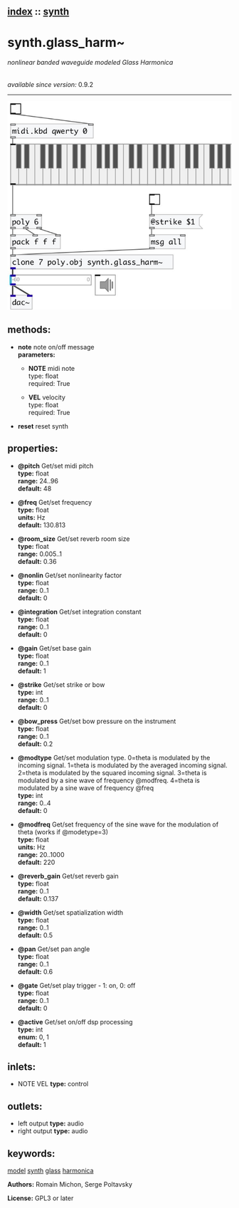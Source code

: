 [index](index.html) :: [synth](category_synth.html)
---

# synth.glass_harm~

###### nonlinear banded waveguide modeled Glass Harmonica

*available since version:* 0.9.2

---




[![example](../examples/img/synth.glass_harm~.jpg)](../examples/pd/synth.glass_harm~.pd)





## methods:

* **note**
note on/off message<br>
  __parameters:__
  - **NOTE** midi note<br>
    type: float <br>
    required: True <br>

  - **VEL** velocity<br>
    type: float <br>
    required: True <br>

* **reset**
reset synth<br>




## properties:

* **@pitch** 
Get/set midi pitch<br>
__type:__ float<br>
__range:__ 24..96<br>
__default:__ 48<br>

* **@freq** 
Get/set frequency<br>
__type:__ float<br>
__units:__ Hz<br>
__default:__ 130.813<br>

* **@room_size** 
Get/set reverb room size<br>
__type:__ float<br>
__range:__ 0.005..1<br>
__default:__ 0.36<br>

* **@nonlin** 
Get/set nonlinearity factor<br>
__type:__ float<br>
__range:__ 0..1<br>
__default:__ 0<br>

* **@integration** 
Get/set integration constant<br>
__type:__ float<br>
__range:__ 0..1<br>
__default:__ 0<br>

* **@gain** 
Get/set base gain<br>
__type:__ float<br>
__range:__ 0..1<br>
__default:__ 1<br>

* **@strike** 
Get/set strike or bow<br>
__type:__ int<br>
__range:__ 0..1<br>
__default:__ 0<br>

* **@bow_press** 
Get/set bow pressure on the instrument<br>
__type:__ float<br>
__range:__ 0..1<br>
__default:__ 0.2<br>

* **@modtype** 
Get/set modulation type. 0=theta is modulated by the incoming signal. 1=theta is
modulated by the averaged incoming signal. 2=theta is modulated by the squared
incoming signal. 3=theta is modulated by a sine wave of frequency @modfreq.
4=theta is modulated by a sine wave of frequency @freq<br>
__type:__ int<br>
__range:__ 0..4<br>
__default:__ 0<br>

* **@modfreq** 
Get/set frequency of the sine wave for the modulation of theta (works if @modetype=3)<br>
__type:__ float<br>
__units:__ Hz<br>
__range:__ 20..1000<br>
__default:__ 220<br>

* **@reverb_gain** 
Get/set reverb gain<br>
__type:__ float<br>
__range:__ 0..1<br>
__default:__ 0.137<br>

* **@width** 
Get/set spatialization width<br>
__type:__ float<br>
__range:__ 0..1<br>
__default:__ 0.5<br>

* **@pan** 
Get/set pan angle<br>
__type:__ float<br>
__range:__ 0..1<br>
__default:__ 0.6<br>

* **@gate** 
Get/set play trigger - 1: on, 0: off<br>
__type:__ float<br>
__range:__ 0..1<br>
__default:__ 0<br>

* **@active** 
Get/set on/off dsp processing<br>
__type:__ int<br>
__enum:__ 0, 1<br>
__default:__ 1<br>



## inlets:

* NOTE VEL 
__type:__ control<br>



## outlets:

* left output
__type:__ audio<br>
* right output
__type:__ audio<br>



## keywords:

[model](keywords/model.html)
[synth](keywords/synth.html)
[glass](keywords/glass.html)
[harmonica](keywords/harmonica.html)






**Authors:** Romain Michon, Serge Poltavsky




**License:** GPL3 or later





